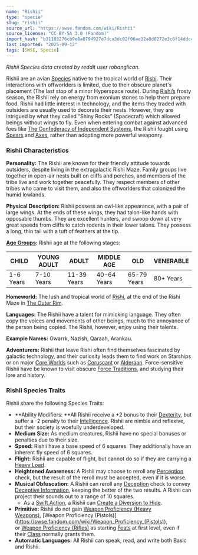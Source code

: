 ```yaml
---
name: "Rishii"
type: "specie"
slug: "rishii"
source_url: "https://swse.fandom.com/wiki/Rishii"
source_license: "CC BY-SA 3.0 (Fandom)"
import_hash: "b31103276cb9e8a0794927e7dca3dc02f06ae32a8d0272e3c6f14ddc4437c2c6"
last_imported: "2025-09-12"
tags: [SWSE, Specie]
---
```

*Rishii Species data created by reddit user robanglican.*

Rishii are an avian [Species](https://swse.fandom.com/wiki/Species) native to the tropical world of [Rishi](https://swse.fandom.com/wiki/Rishi). Their interactions with offworlders is limited, due to their obscure planet's placement (The last stop of a minor Hyperspace route). During [Rishi’s](https://swse.fandom.com/wiki/Rishi) frosty season, the Rishii rely on energy from exonium stones to help them prepare food. Rishii had little interest in technology, and the items they traded with outsiders are usually used to decorate their nests. However, they are intrigued by what they called “Shiny Rocks” (Spacecraft) which allowed beings without wings to fly. Even when entering combat against advanced foes like [The Confederacy of Independent Systems](https://swse.fandom.com/wiki/The_Confederacy_of_Independent_Systems), the Rishii fought using [Spears](https://swse.fandom.com/wiki/Spear) and [Axes](https://swse.fandom.com/wiki/Axe), rather than adopting more powerful weaponry.

### Rishii Characteristics
**Personality:** The Rishii are known for their friendly attitude towards outsiders, despite living in the extragalactic Rishi Maze. Family groups live together in open-air nests built on cliffs and perches, and members of the tribe live and work together peacefully. They respect members of other tribes who came to visit them, and also the offworlders that colonized the humid lowlands.

**Physical Description:** Rishii possess an owl-like appearance, with a pair of large wings. At the ends of these wings, they had talon-like hands with opposable thumbs. They are excellent hunters, and swoop down at very great speeds from cliffs to catch rodents in their lower talons. They possess a long, thin tail with a tuft of feathers at the tip.

**[Age Groups](https://swse.fandom.com/wiki/Age_Groups):** Rishii age at the following stages:

| CHILD | YOUNG ADULT | ADULT | MIDDLE AGE | OLD | VENERABLE |
| --- | --- | --- | --- | --- | --- |
| 1-6 Years | 7-10 Years | 11-39 Years | 40-64 Years | 65-79 Years | 80+ Years |

**Homeworld:** The lush and tropical world of [Rishi](https://swse.fandom.com/wiki/Rishi), at the end of the Rishi Maze in [The Outer Rim](https://swse.fandom.com/wiki/The_Outer_Rim).

**Languages:** The Rishii have a talent for mimicking language. They often copy the voices and movements of other beings, much to the annoyance of the person being copied. The Rishii, however, enjoy using their talents.

**Example Names:** Gwarrk, Nazish, Qaraah, Arankau.

**Adventurers:** Rishii that leave Rishi often find themselves fascinated by galactic technology, and their curiosity leads them to find work on Starships or on major [Core Worlds](https://swse.fandom.com/wiki/Core_Worlds) such as [Coruscant](https://swse.fandom.com/wiki/Coruscant) or [Alderaan](https://swse.fandom.com/wiki/Alderaan). Force-sensitive Rishii have be known to visit obscure [Force Traditions](https://swse.fandom.com/wiki/Force_Traditions), and studying their lore and history.

### Rishii Species Traits
Rishii share the following Species Traits:
- **Ability Modifiers: **All Rishii receive a +2 bonus to their [Dexterity](https://swse.fandom.com/wiki/Dexterity), but suffer a -2 penalty to their [Intelligence](https://swse.fandom.com/wiki/Intelligence). Rishii are nimble and reflexive, but their society is woefully underdeveloped.
- **Medium** **Size:** As medium creatures, Rishii have no special bonuses or penalties due to their size.
- **Speed:** Rishii have a base speed of 6 squares. They additionally have an inherent fly speed of 6 squares.
- **Flight:** Rishii are capable of flight, but cannot do so if they are carrying a [Heavy Load](https://swse.fandom.com/wiki/Heavy_Load).
- **Heightened Awareness:** A Rishii may choose to reroll any [Perception](https://swse.fandom.com/wiki/Perception) check, but the result of the reroll must be accepted, even if it is worse.
- **Musical Obfuscation:** A Rishii can reroll any [Deception](https://swse.fandom.com/wiki/Deception) check to convey [Deceptive Information](https://swse.fandom.com/wiki/Deceptive_Information), keeping the better of the two results. A Rishii can project their sounds out to a range of 10 squares.
    - As a [Swift Action](https://swse.fandom.com/wiki/Swift_Action), a Rishii can [Create a Diversion to Hide](https://swse.fandom.com/wiki/Create_a_Diversion_to_Hide).
- **Primitive:** Rishii do not gain [Weapon Proficiency (Heavy Weapons)](https://swse.fandom.com/wiki/Weapon_Proficiency_(Heavy_Weapons)), [Weapon Proficiency (Pistols)](https://swse.fandom.com/wiki/Weapon_Proficiency_(Pistols)), or [Weapon Proficiency (Rifles)](https://swse.fandom.com/wiki/Weapon_Proficiency_(Rifles)) as starting [Feats](https://swse.fandom.com/wiki/Feats) at first level, even if their [Class](https://swse.fandom.com/wiki/Class) normally grants them.
- **Automatic Languages:** All Rishii can speak, read, and write both Basic and Rishii.